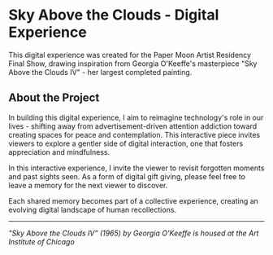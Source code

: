 # Sky Above the Clouds - Digital Experience

This digital experience was created for the Paper Moon Artist Residency Final Show, drawing inspiration from Georgia O'Keeffe's masterpiece "Sky Above the Clouds IV" - her largest completed painting.

## About the Project

In building this digital experience, I aim to reimagine technology's role in our lives - shifting away from advertisement-driven attention addiction toward creating spaces for peace and contemplation. This interactive piece invites viewers to explore a gentler side of digital interaction, one that fosters appreciation and mindfulness.

In this interactive experience, I invite the viewer to revisit forgotten moments and past sights seen. As a form of digital gift giving, please feel free to leave a memory for the next viewer to discover.

Each shared memory becomes part of a collective experience, creating an evolving digital landscape of human recollections.

---

_"Sky Above the Clouds IV" (1965) by Georgia O'Keeffe is housed at the Art Institute of Chicago_
